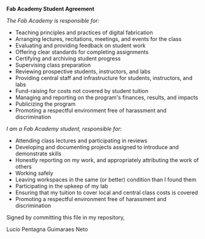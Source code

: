 **Fab Academy Student Agreement**

*The Fab Academy is responsible for:*

- Teaching principles and practices of digital fabrication
- Arranging lectures, recitations, meetings, and events for the class
- Evaluating and providing feedback on student work
- Offering clear standards for completing assignments
- Certifying and archiving student progress
- Supervising class preparation
- Reviewing prospective students, instructors, and labs
- Providing central staff and infrastructure for students, instructors, and labs
- Fund-raising for costs not covered by student tuition
- Managing and reporting on the program's finances, results, and impacts
- Publicizing the program
- Promoting a respectful environment free of harassment and discrimination

*I am a Fab Academy student, responsible for:*

- Attending class lectures and participating in reviews
- Developing and documenting projects assigned to introduce and demonstrate skills
- Honestly reporting on my work, and appropriately attributing the work of others
- Working safely
- Leaving workspaces in the same (or better) condition than I found them
- Participating in the upkeep of my lab
- Ensuring that my tuition to cover local and central class costs is covered
- Promoting a respectful environment free of harassment and discrimination

Signed by committing this file in my repository,

Lucio Pentagna Guimaraes Neto
